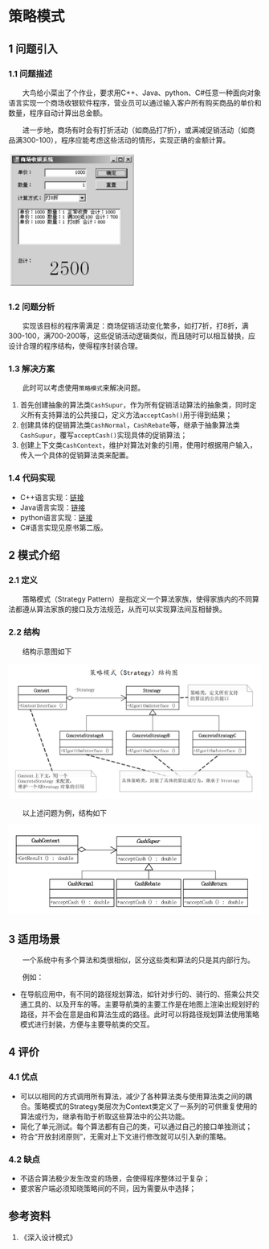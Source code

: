 # 策略模式

## 1 问题引入

### 1.1 问题描述

&emsp;&emsp;大鸟给小菜出了个作业，要求用C++、Java、python、C#任意一种面向对象语言实现一个商场收银软件程序，营业员可以通过输入客户所有购买商品的单价和数量，程序自动计算出总金额。

&emsp;&emsp;进一步地，商场有时会有打折活动（如商品打7折），或满减促销活动（如商品满300-100），程序应能考虑这些活动的情形，实现正确的金额计算。

<img src = img/strategy/example.png width = 50%>

### 1.2 问题分析

&emsp;&emsp;实现该目标的程序需满足：商场促销活动变化繁多，如打7折，打8折，满300-100，满700-200等，这些促销活动逻辑类似，而且随时可以相互替换，应设计合理的程序结构，使得程序封装合理。

### 1.3 解决方案

&emsp;&emsp;此时可以考虑使用`策略模式`来解决问题。
1. 首先创建抽象的算法类`CashSupur`，作为所有促销活动算法的抽象类，同时定义所有支持算法的公共接口，定义方法`acceptCash()`用于得到结果；
2. 创建具体的促销算法类`CashNormal`，`CashRebate`等，继承于抽象算法类`CashSupur`，覆写`acceptCash()`实现具体的促销算法；
3. 创建上下文类`CashContext`，维护对算法对象的引用，使用时根据用户输入，传入一个具体的促销算法类来配置。

### 1.4 代码实现

* C++语言实现：[链接]("https://github.com/datawhalechina/sweetalk-design-pattern/src/design_patterns/cpp/strategy/")
* Java语言实现：[链接]("https://github.com/datawhalechina/sweetalk-design-pattern/src/design_patterns/java/strategy/")
* python语言实现：[链接]("https://github.com/datawhalechina/sweetalk-design-pattern/src/design_patterns/python/strategy/Strategy.py")
* C#语言实现见原书第二版。

## 2 模式介绍

### 2.1 定义

&emsp;&emsp;策略模式（Strategy Pattern）是指定义一个算法家族，使得家族内的不同算法都遵从算法家族的接口及方法规范，从而可以实现算法间互相替换。

### 2.2 结构

&emsp;&emsp;结构示意图如下

![策略模式UML](img/strategy/StrategyUML.png)

&emsp;&emsp;以上述问题为例，结构如下

![案例UML](img/strategy/CashUML.png)

## 3 适用场景

&emsp;&emsp;一个系统中有多个算法和类很相似，区分这些类和算法的只是其内部行为。

&emsp;&emsp;例如：
* 在导航应用中，有不同的路径规划算法，如针对步行的、骑行的、搭乘公共交通工具的、以及开车的等。主要导航类的主要工作是在地图上渲染出规划好的路径，并不会在意是由和算法生成的路径。此时可以将路径规划算法使用策略模式进行封装，方便与主要导航类的交互。

## 4 评价

### 4.1 优点

* 可以以相同的方式调用所有算法，减少了各种算法类与使用算法类之间的耦合。策略模式的Strategy类层次为Context类定义了一系列的可供重复使用的算法或行为，继承有助于析取这些算法中的公共功能。
* 简化了单元测试。每个算法都有自己的类，可以通过自己的接口单独测试；
* 符合“开放封闭原则”，无需对上下文进行修改就可以引入新的策略。

### 4.2 缺点

* 不适合算法极少发生改变的场景，会使得程序整体过于复杂；
* 要求客户端必须知晓策略间的不同，因为需要从中选择；


## 参考资料
1. 《深入设计模式》